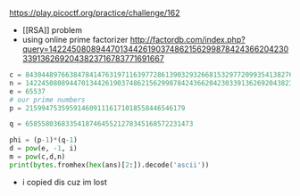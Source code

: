 https://play.picoctf.org/practice/challenge/162

- [[RSA]] problem
- using online prime factorizer http://factordb.com/index.php?query=1422450808944701344261903748621562998784243662042303391362692043823716783771691667
```python
c = 843044897663847841476319711639772861390329326681532977209935413827620909782846667
n = 1422450808944701344261903748621562998784243662042303391362692043823716783771691667
e = 65537
# our prime numbers
p = 2159947535959146091116171018558446546179

q = 658558036833541874645521278345168572231473

phi = (p-1)*(q-1)
d = pow(e, -1, i)
m = pow(c,d,n)
print(bytes.fromhex(hex(ans)[2:]).decode('ascii'))
```

- i copied dis cuz im lost